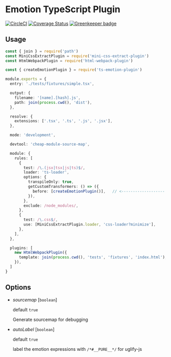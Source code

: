 # Emotion TypeScript Plugin
[![CircleCI](https://circleci.com/gh/LeetCode-OpenSource/emotion-ts-plugin.svg?style=svg)](https://circleci.com/gh/LeetCode-OpenSource/emotion-ts-plugin)
[![Coverage Status](https://coveralls.io/repos/github/LeetCode-OpenSource/emotion-ts-plugin/badge.svg?branch=master)](https://coveralls.io/github/LeetCode-OpenSource/emotion-ts-plugin?branch=master) [![Greenkeeper badge](https://badges.greenkeeper.io/LeetCode-OpenSource/emotion-ts-plugin.svg)](https://greenkeeper.io/)

## Usage

```ts
const { join } = require('path')
const MiniCssExtractPlugin = require('mini-css-extract-plugin')
const HtmlWebpackPlugin = require('html-webpack-plugin')

const { createEmotionPlugin } = require('ts-emotion-plugin')

module.exports = {
  entry: './tests/fixtures/simple.tsx',

  output: {
    filename: '[name].[hash].js',
    path: join(process.cwd(), 'dist'),
  },

  resolve: {
    extensions: ['.tsx', '.ts', '.js', '.jsx'],
  },

  mode: 'development',

  devtool: 'cheap-module-source-map',

  module: {
    rules: [
      {
        test: /\.(jsx|tsx|js|ts)$/,
        loader: 'ts-loader',
        options: {
          transpileOnly: true,
          getCustomTransformers: () => ({
            before: [createEmotionPlugin()],   // <------------------- here
          }),
        },
        exclude: /node_modules/,
      },
      {
        test: /\.css$/,
        use: [MiniCssExtractPlugin.loader, 'css-loader?minimize'],
      },
    ],
  },

  plugins: [
    new HtmlWebpackPlugin({
      template: join(process.cwd(), 'tests', 'fixtures', 'index.html'),
    }),
  ]
}

```

## Options
- *sourcemap* [`boolean`]
  
  default `true`

  Generate sourcemap for debugging

- *autoLabel* [`boolean`]

  default `true`

  label the emotion expressions with `/*#__PURE__*/` for uglify-js
